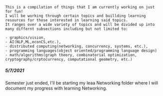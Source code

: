 ```
This is a compilation of things that I am currently working on just for fun! 
I will be working through certain topics and buillding learning resources for those interested in learning said topics.
It ranges over a wide variety of topics and will be divided up into many differnt subsections including but not limited to:

- graphics/vision, 
- AI(NLP,ML,econCS,etc.), 
- distributed computing(networking, concurrency, systems, etc.), 
- programming languages(object oriented/programming language design)
- math/algorithms(graph theory, combinatorial optimization, cryptography/crptocurrency, computational geometry, etc.)
```

##### 5/7/2021
Semester just ended, I'll be starting my leaa Networking folder where I will document my progress with learning Networking.
